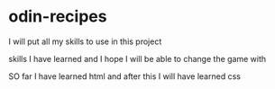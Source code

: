 # odin-recipes

I will put all my skills to use in this project

skills I have learned and I hope I will be able to change the game with

SO far I have learned html and after this I will have learned css